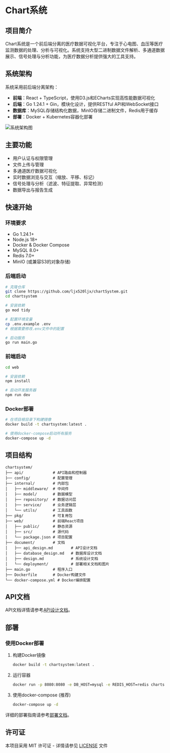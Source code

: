 # Chart系统

## 项目简介

Chart系统是一个前后端分离的医疗数据可视化平台，专注于心电图、血压等医疗监测数据的处理、分析与可视化。系统支持大型二进制数据文件解析、多通道数据展示、信号处理与分析功能，为医疗数据分析提供强大的工具支持。

## 系统架构

系统采用前后端分离架构：

- **前端**：React + TypeScript，使用D3.js和ECharts实现高性能数据可视化
- **后端**：Go 1.24.1 + Gin，模块化设计，提供RESTful API和WebSocket接口
- **数据库**：MySQL存储结构化数据，MinIO存储二进制文件，Redis用于缓存
- **部署**：Docker + Kubernetes容器化部署

![系统架构图](document/deployment/architecture.png)

## 主要功能

- 用户认证与权限管理
- 文件上传与管理
- 多通道医疗数据可视化
- 实时数据浏览与交互（缩放、平移、标记）
- 信号处理与分析（滤波、特征提取、异常检测）
- 数据导出与报告生成

## 快速开始

### 环境要求

- Go 1.24.1+
- Node.js 18+
- Docker & Docker Compose
- MySQL 8.0+
- Redis 7.0+
- MinIO (或兼容S3的对象存储)

### 后端启动

```bash
# 克隆仓库
git clone https://github.com/ljx520ljx/chartSystem.git
cd chartsystem

# 安装依赖
go mod tidy

# 配置环境变量
cp .env.example .env
# 根据需要修改.env文件中的配置

# 启动服务
go run main.go
```

### 前端启动

```bash
cd web

# 安装依赖
npm install

# 启动开发服务器
npm run dev
```

### Docker部署

```bash
# 在项目根目录下构建镜像
docker build -t chartsystem:latest .

# 使用docker-compose启动所有服务
docker-compose up -d
```

## 项目结构

```
chartsystem/
├── api/             # API路由和控制器
├── config/          # 配置管理
├── internal/        # 内部包
│   ├── middleware/  # 中间件
│   ├── model/       # 数据模型
│   ├── repository/  # 数据访问层
│   ├── service/     # 业务逻辑层
│   └── utils/       # 工具函数
├── pkg/             # 可复用包
├── web/             # 前端React项目
│   ├── public/      # 静态资源
│   ├── src/         # 源代码
│   └── package.json # 项目配置
├── document/        # 文档
│   ├── api_design.md        # API设计文档
│   ├── database_design.md   # 数据库设计文档
│   ├── design.md            # 系统设计文档
│   └── deployment/          # 部署相关文档和图片
├── main.go          # 程序入口
├── Dockerfile       # Docker构建文件
└── docker-compose.yml # Docker编排配置
```

## API文档

API文档详情请参考[API设计文档](document/api_design.md)。

## 部署

### 使用Docker部署

1. 构建Docker镜像
   ```bash
   docker build -t chartsystem:latest .
   ```

2. 运行容器
   ```bash
   docker run -p 8080:8080 -e DB_HOST=mysql -e REDIS_HOST=redis chartsystem:latest
   ```

3. 使用docker-compose (推荐)
   ```bash
   docker-compose up -d
   ```

详细的部署指南请参考[部署文档](document/deployment/deployment.md)。

## 许可证

本项目采用 MIT 许可证 - 详情请参见 [LICENSE](LICENSE) 文件 